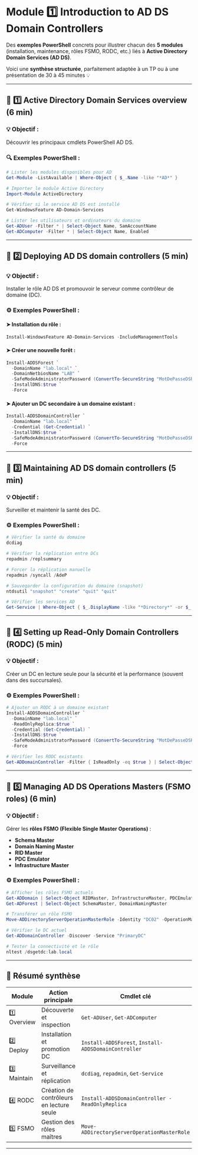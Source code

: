 # Module :one: Introduction to AD DS Domain Controllers


Des **exemples PowerShell** concrets pour illustrer chacun des **5 modules** (installation, maintenance, rôles FSMO, RODC, etc.) liés à **Active Directory Domain Services (AD DS)**.

Voici une **synthèse structurée**, parfaitement adaptée à un TP ou à une présentation de 30 à 45 minutes 💡

---

## 🧩 1️⃣ Active Directory Domain Services overview (6 min)

### 💡 Objectif :

Découvrir les principaux cmdlets PowerShell AD DS.

### 🔍 Exemples PowerShell :

```powershell
# Lister les modules disponibles pour AD
Get-Module -ListAvailable | Where-Object { $_.Name -like "*AD*" }

# Importer le module Active Directory
Import-Module ActiveDirectory

# Vérifier si le service AD DS est installé
Get-WindowsFeature AD-Domain-Services

# Lister les utilisateurs et ordinateurs du domaine
Get-ADUser -Filter * | Select-Object Name, SamAccountName
Get-ADComputer -Filter * | Select-Object Name, Enabled
```

---

## 🧩 2️⃣ Deploying AD DS domain controllers (5 min)

### 💡 Objectif :

Installer le rôle AD DS et promouvoir le serveur comme contrôleur de domaine (DC).

### ⚙️ Exemples PowerShell :

#### ➤ Installation du rôle :

```powershell
Install-WindowsFeature AD-Domain-Services -IncludeManagementTools
```

#### ➤ Créer une **nouvelle forêt** :

```powershell
Install-ADDSForest `
  -DomainName "lab.local" `
  -DomainNetbiosName "LAB" `
  -SafeModeAdministratorPassword (ConvertTo-SecureString "MotDePasseDSRM123!" -AsPlainText -Force) `
  -InstallDNS:$true `
  -Force
```

#### ➤ Ajouter un **DC secondaire** à un domaine existant :

```powershell
Install-ADDSDomainController `
  -DomainName "lab.local" `
  -Credential (Get-Credential) `
  -InstallDNS:$true `
  -SafeModeAdministratorPassword (ConvertTo-SecureString "MotDePasseDSRM123!" -AsPlainText -Force) `
  -Force
```

---

## 🧩 3️⃣ Maintaining AD DS domain controllers (5 min)

### 💡 Objectif :

Surveiller et maintenir la santé des DC.

### ⚙️ Exemples PowerShell :

```powershell
# Vérifier la santé du domaine
dcdiag

# Vérifier la réplication entre DCs
repadmin /replsummary

# Forcer la réplication manuelle
repadmin /syncall /AdeP

# Sauvegarder la configuration du domaine (snapshot)
ntdsutil "snapshot" "create" "quit" "quit"

# Vérifier les services AD
Get-Service | Where-Object { $_.DisplayName -like "*Directory*" -or $_.DisplayName -like "*DNS*" }
```

---

## 🧩 4️⃣ Setting up Read-Only Domain Controllers (RODC) (5 min)

### 💡 Objectif :

Créer un DC en lecture seule pour la sécurité et la performance (souvent dans des succursales).

### ⚙️ Exemples PowerShell :

```powershell
# Ajouter un RODC à un domaine existant
Install-ADDSDomainController `
  -DomainName "lab.local" `
  -ReadOnlyReplica:$true `
  -Credential (Get-Credential) `
  -InstallDNS:$true `
  -SafeModeAdministratorPassword (ConvertTo-SecureString "MotDePasseDSRM123!" -AsPlainText -Force) `
  -Force

# Vérifier les RODC existants
Get-ADDomainController -Filter { IsReadOnly -eq $true } | Select-Object Name, Site
```

---

## 🧩 5️⃣ Managing AD DS Operations Masters (FSMO roles) (6 min)

### 💡 Objectif :

Gérer les **rôles FSMO (Flexible Single Master Operations)** :

* **Schema Master**
* **Domain Naming Master**
* **RID Master**
* **PDC Emulator**
* **Infrastructure Master**

### ⚙️ Exemples PowerShell :

```powershell
# Afficher les rôles FSMO actuels
Get-ADDomain | Select-Object RIDMaster, InfrastructureMaster, PDCEmulator
Get-ADForest | Select-Object SchemaMaster, DomainNamingMaster

# Transférer un rôle FSMO
Move-ADDirectoryServerOperationMasterRole -Identity "DC02" -OperationMasterRole SchemaMaster

# Vérifier le DC actuel
Get-ADDomainController -Discover -Service "PrimaryDC"

# Tester la connectivité et le rôle
nltest /dsgetdc:lab.local
```

---

## 🧾 Résumé synthèse

| Module       | Action principale                        | Cmdlet clé                                           |
| ------------ | ---------------------------------------- | ---------------------------------------------------- |
| 1️⃣ Overview | Découverte et inspection                 | `Get-ADUser`, `Get-ADComputer`                       |
| 2️⃣ Deploy   | Installation et promotion DC             | `Install-ADDSForest`, `Install-ADDSDomainController` |
| 3️⃣ Maintain | Surveillance et réplication              | `dcdiag`, `repadmin`, `Get-Service`                  |
| 4️⃣ RODC     | Création de contrôleurs en lecture seule | `Install-ADDSDomainController -ReadOnlyReplica`      |
| 5️⃣ FSMO     | Gestion des rôles maîtres                | `Move-ADDirectoryServerOperationMasterRole`          |

---
